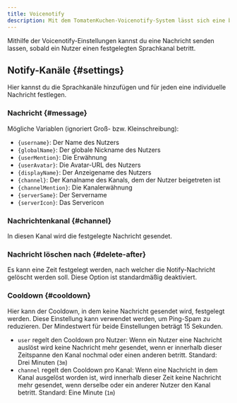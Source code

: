 ```yaml
---
title: Voicenotify
description: Mit dem TomatenKuchen-Voicenotify-System lässt sich eine beliebige Nachricht mit einem konfigurierbaren Cooldown senden, wenn ein Nutzer einem Sprachkanal beitritt.
---
```


Mithilfe der Voicenotify-Einstellungen kannst du eine Nachricht senden lassen, sobald ein Nutzer einen festgelegten Sprachkanal betritt.

## Notify-Kanäle {#settings}

Hier kannst du die Sprachkanäle hinzufügen und für jeden eine individuelle Nachricht festlegen.

### Nachricht {#message}

Mögliche Variablen (ignoriert Groß- bzw. Kleinschreibung):
- `{username}`: Der Name des Nutzers
- `{globalName}`: Der globale Nickname des Nutzers
- `{userMention}`: Die Erwähnung
- `{userAvatar}`: Die Avatar-URL des Nutzers
- `{displayName}`: Der Anzeigename des Nutzers
- `{channel}`: Der Kanalname des Kanals, dem der Nutzer beigetreten ist
- `{channelMention}`: Die Kanalerwähnung
- `{serverSame}`: Der Servername
- `{serverIcon}`: Das Servericon

### Nachrichtenkanal {#channel}

In diesen Kanal wird die festgelegte Nachricht gesendet.

### Nachricht löschen nach {#delete-after}

Es kann eine Zeit festgelegt werden, nach welcher die Notify-Nachricht gelöscht werden soll. Diese Option ist standardmäßig deaktiviert.

### Cooldown {#cooldown}

Hier kann der Cooldown, in dem keine Nachricht gesendet wird, festgelegt werden.
Diese Einstellung kann verwendet werden, um Ping-Spam zu reduzieren.
Der Mindestwert für beide Einstellungen beträgt 15 Sekunden.

- `user` regelt den Cooldown pro Nutzer: Wenn ein Nutzer eine Nachricht auslöst wird keine Nachricht mehr gesendet, wenn er innerhalb dieser Zeitspanne den Kanal nochmal oder einen anderen betritt. Standard: Drei Minuten (`3m`)
- `channel` regelt den Cooldown pro Kanal: Wenn eine Nachricht in dem Kanal ausgelöst worden ist, wird innerhalb dieser Zeit keine Nachricht mehr gesendet, wenn derselbe oder ein anderer Nutzer den Kanal betritt. Standard: Eine Minute (`1m`)
